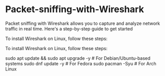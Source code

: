 # Packet-sniffing-with-Wireshark
Packet sniffing with Wireshark allows you to capture and analyze network traffic in real time. Here's a step-by-step guide to get started

To install Wireshark on Linux, follow these steps:

To install Wireshark on Linux, follow these steps:

sudo apt update && sudo apt upgrade -y   # For Debian/Ubuntu-based systems
sudo dnf update -y                      # For Fedora
sudo pacman -Syu                        # For Arch Linux
